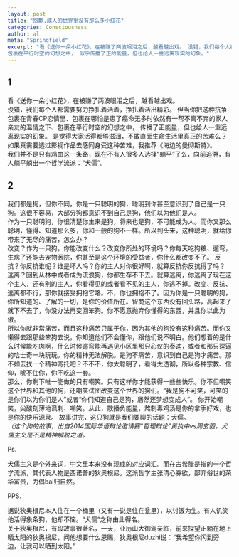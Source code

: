 ```yaml
---
layout: post
title: "抱歉,成人的世界里没有那么多小红花"
categories: Consciousness
author: al
meta: "Springfield"
excerpt: "看《送你一朵小红花》，在被赚了两波眼泪之后，越看越出戏。 没错，我们每个人都需要努力挣扎着活，挣扎着活出精彩。 但当你把这种抗争包裹在青春CP恋情里、包裹在哪怕是患了癌命无多时依然有一帮不离不弃的家人亲友的温情之下、  
包裹在平行时空的幻想之中， 似乎传播了正的能量，但也给人一重远离现实的幻象。"
---
```

  
## 1
看《送你一朵小红花》，在被赚了两波眼泪之后，越看越出戏。  
没错，我们每个人都需要努力挣扎着活着，挣扎着活出精彩。 但当你把这种抗争包裹在青春CP恋情里、包裹在哪怕是患了癌命无多时依然有一帮不离不弃的家人亲友的温情之下、包裹在平行时空的幻想之中， 传播了正能量，但也给人一重远离现实的幻象。 是觉得大家活得都够滋润，不敢直面生命生活里真正的苦难么？如果真需要透过影视作品去感同身受这种苦难，我推荐《海边的曼彻斯特》。  
我们并不是只有鸡血这一条路，现在不有人很多人选择“躺平”了么，向前追溯，有人躺平躺出一个哲学流派：“犬儒”。

## 2  
我们都是狗，但你不同，你是一只聪明的狗，聪明到你甚至意识到了自己是一只狗。这很不容易，大部分狗都意识不到自己是狗，他们以为他们是人。  
作为一只聪明狗，你很清楚你生来是狗，将来也是狗，不可能成为人。而你又那么聪明，懂得、知道那么多，你和一般的狗不一样。所以到头来，这种聪明，就给你带来了无尽的痛苦，怎么办？  
改变？作为一只狗，你能改变什么？改变你所处的环境吗？你每天吃狗粮、遛弯，生病了还能去宠物医院，你甚至是这个环境的受益者，你什么都改变不了。 反抗？你反抗谁呢？谁是坏人吗？你的主人对你很好啊，就算反抗你反抗得了吗？  
逃离？回到从林中或者成为流浪狗，你都生存不下去。就算逃离，你逃离了现在这个主人，还有别的主人，你看得见的或者看不见的主人，你逃不掉。改变、反抗、逃离都不行，那你就接受拥抱它咯。不，你也拥抱不了。因为你是一只聪明的狗，你所知道的、了解的一切，是你的价值所在。智商这个东西没有回头路，高起来了就下不去了，你没办法再变回笨狗。你不愿意抛弃你懂得的东西，并且你以此为傲。  
所以你就非常痛苦，而且这种痛苦只属于你，因为其他的狗没有这种痛苦。而你又懒得去跟那些笨狗去说，你知道他们不会懂你，跟他们说不明白。他们想着的是什么时候能吃肉啊，什么时候遛弯能再遇见小区里那只心仪的泰迪，或者和那只逗逼的哈士奇一块玩玩。你的精神无法解脱。是狗不痛苦，意识到自己是狗才痛苦。那不如去找一个精神寄托吧？不不不，你太聪明了，看得太透彻，所以各种宗教、信仰，唬不住你，你不吃这一套。   
那么，你剩下唯一能做的只有嘲笑。只有这样你才能获得一些些快乐。你不但嘲笑这个世界和其他的狗，还嘲笑试图改变这个世界的狗们。“我是狗不可笑，可笑的是你们以为你们是人”或者“你们知道自己是狗，居然还梦想变成人”。 
你开始嘲笑，尖酸刻薄地讽刺、嘲笑。从此，散播负能量，熬制毒鸡汤是你的拿手好戏，也是你的快乐源泉。 故事讲完，这只狗就是我们要聊的话题：犬儒。   
_（这个狗的故事，出自2014国际华语辩论邀请赛“哲理辩论”黄执中vs周玄毅，犬儒主义是不是精神解脱之道。_

Ps.

犬儒主义是个外来词，中文里本来没有现成的对应词汇。而在古希腊是指的一个哲学流派，其代表人物是西诺普的狄奥根尼。这派哲学主张清心寡欲，鄙弃俗世的荣华富贵，力倡bai归自然。

PPS. 
 
据说狄奥根尼本人住在一个桶里（又有一说是住在瓮里），以讨饭为生。有人讥笑他活得象条狗，他却不恼。“犬儒”之称由此得名。  
关于狄奥根尼，有段故事很著名，一天，亚历山大御驾亲临，前来探望正躺在地上晒太阳的狄奥根尼，问他想要什么恩赐，狄奥根尼duzhi说：“我希望你闪到旁边，让我可以晒到太阳。”




